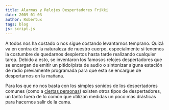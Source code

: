 ```yaml
---
title: Alarmas y Relojes Despertadores Frikki
date: 2009-01-03
author: Robertux
tags: blog
js: script.js
---
```


A todos nos ha costado o nos sigue costando levantarnos temprano. Quizá va
      en contra de la naturaleza de nuestro cuerpo, especialmente si tenemos la costumbre de
      quedarnos despiertos hasta tarde realizando cualquier tarea. Debido a esto, se inventaron los
      famosos relojes despertadores que se encargan de emitir un pitido/pista de audio o sintonizar
      alguna estación de radio previamente programada para que esta se encargue de despertarnos en
      la mañana.

Para los que no nos basta con los simples sonidos de los
      despertadores comunes (como a [ciertas personas](http://queith.com/2009/01/03/%C2%BFcual-es-su-teoria-para-las-alarmas/)) existen otros tipos de despertadores, un tanto fuera de lo común que
      utilizan medidas un poco mas drásticas para hacernos salir de la cama.